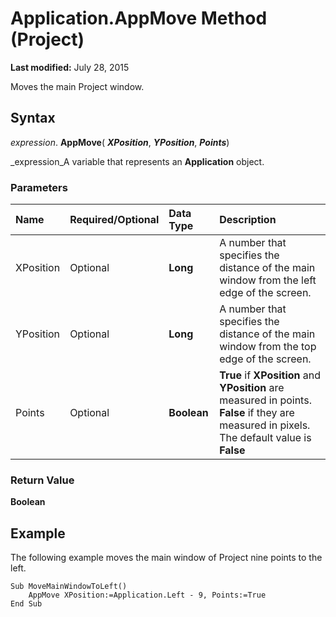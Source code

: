 
# Application.AppMove Method (Project)

 **Last modified:** July 28, 2015

Moves the main Project window.

## Syntax

 _expression_. **AppMove**( **_XPosition_**,  **_YPosition_**,  **_Points_**)

 _expression_A variable that represents an  **Application** object.


### Parameters



|**Name**|**Required/Optional**|**Data Type**|**Description**|
|:-----|:-----|:-----|:-----|
|XPosition|Optional| **Long**|A number that specifies the distance of the main window from the left edge of the screen.|
|YPosition|Optional| **Long**|A number that specifies the distance of the main window from the top edge of the screen.|
|Points|Optional| **Boolean**| **True** if **XPosition** and **YPosition** are measured in points. **False** if they are measured in pixels. The default value is **False**|

### Return Value

 **Boolean**


## Example

The following example moves the main window of Project nine points to the left.


```
Sub MoveMainWindowToLeft() 
    AppMove XPosition:=Application.Left - 9, Points:=True 
End Sub
```

